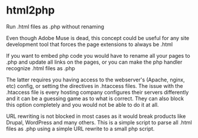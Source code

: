 # html2php
Run .html files as .php without renaming

Even though Adobe Muse is dead, this concept could be useful for any site development tool that forces the page extensions to always be .html

If you want to embed php code you would have to rename all your pages to .php and update all links on the pages, or you can make the php handler recognize .html files as .php

The latter requires you having access to the webserver's (Apache, nginx, etc) config, or setting the directives in .htaccess files. The issue with the .htaccess file is every hosting company configures their servers differently and it can be a guessing game as to what is correct. They can also block this option completely and you would not be able to do it at all.

URL rewriting is not blocked in most cases as it would break products like Drupal, WordPress and many others. This is a simple script to parse all .html files as .php using a simple URL rewrite to a small php script.
